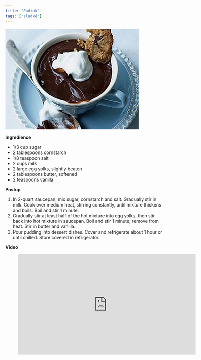 ```yaml
---
title: "Pudink"
tags: ["sladké"]
---
```


![Pudink](./images/pudink.jpg)

**Ingredience**

- 1/3 cup sugar
- 2 tablespoons cornstarch
- 1/8 teaspoon salt
- 2 cups milk
- 2 large egg yolks, slightly beaten
- 2 tablespoons butter, softened
- 2 teaspoons vanilla

**Postup**

1. In 2-quart saucepan, mix sugar, cornstarch and salt. Gradually stir in milk. Cook over medium heat, stirring constantly, until mixture thickens and boils. Boil and stir 1 minute.
2. Gradually stir at least half of the hot mixture into egg yolks, then stir back into hot mixture in saucepan. Boil and stir 1 minute; remove from heat. Stir in butter and vanilla.
3. Pour pudding into dessert dishes. Cover and refrigerate about 1 hour or until chilled. Store covered in refrigerator.

**Video**

<figure class="video_container">
 <iframe width="560" height="315" src="https://www.youtube.com/embed/YpZoIAvnkBw" frameborder="0" allow="accelerometer; autoplay; encrypted-media; gyroscope; picture-in-picture" allowfullscreen></iframe>
</figure>
